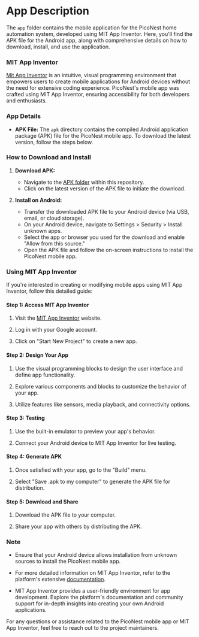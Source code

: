 # App Description

The `app` folder contains the mobile application for the PicoNest home automation system, developed using MIT App Inventor. Here, you'll find the APK file for the Android app, along with comprehensive details on how to download, install, and use the application.

### MIT App Inventor

[Mit App Inventor](https://appinventor.mit.edu/) is an intuitive, visual programming environment that empowers users to create mobile applications for Android devices without the need for extensive coding experience. PicoNest's mobile app was crafted using MIT App Inventor, ensuring accessibility for both developers and enthusiasts.

### App Details

- **APK File:** The `apk` directory contains the compiled Android application package (APK) file for the PicoNest mobile app. To download the latest version, follow the steps below.

### How to Download and Install

1. **Download APK:**
   - Navigate to the [APK folder](app/apk/) within this repository.
   - Click on the latest version of the APK file to initiate the download.

2. **Install on Android:**
   - Transfer the downloaded APK file to your Android device (via USB, email, or cloud storage).
   - On your Android device, navigate to Settings > Security > Install unknown apps.
   - Select the app or browser you used for the download and enable "Allow from this source."
   - Open the APK file and follow the on-screen instructions to install the PicoNest mobile app.

### Using MIT App Inventor

If you're interested in creating or modifying mobile apps using MIT App Inventor, follow this detailed guide:

#### Step 1: Access MIT App Inventor

1. Visit the [MIT App Inventor](https://appinventor.mit.edu/) website.

2. Log in with your Google account.

3. Click on "Start New Project" to create a new app.

#### Step 2: Design Your App

1. Use the visual programming blocks to design the user interface and define app functionality.

2. Explore various components and blocks to customize the behavior of your app.

3. Utilize features like sensors, media playback, and connectivity options.

#### Step 3: Testing

1. Use the built-in emulator to preview your app's behavior.

2. Connect your Android device to MIT App Inventor for live testing.

#### Step 4: Generate APK

1. Once satisfied with your app, go to the "Build" menu.

2. Select "Save .apk to my computer" to generate the APK file for distribution.

#### Step 5: Download and Share

1. Download the APK file to your computer.

2. Share your app with others by distributing the APK.

### Note

- Ensure that your Android device allows installation from unknown sources to install the PicoNest mobile app.

- For more detailed information on MIT App Inventor, refer to the platform's extensive [documentation](https://docs.appinventor.mit.edu/).

- MIT App Inventor provides a user-friendly environment for app development. Explore the platform's documentation and community support for in-depth insights into creating your own Android applications.

For any questions or assistance related to the PicoNest mobile app or MIT App Inventor, feel free to reach out to the project maintainers.
